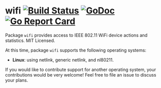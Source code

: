 wifi [![Build Status](https://travis-ci.org/mdlayher/wifi.svg?branch=master)](https://travis-ci.org/mdlayher/wifi) [![GoDoc](https://godoc.org/github.com/mdlayher/wifi?status.svg)](https://godoc.org/github.com/mdlayher/wifi) [![Go Report Card](https://goreportcard.com/badge/github.com/mdlayher/wifi)](https://goreportcard.com/report/github.com/mdlayher/wifi)
====

Package `wifi` provides access to IEEE 802.11 WiFi device actions and statistics.
MIT Licensed.

At this time, package `wifi` supports the following operating systems:

- **Linux**: using netlink, generic netlink, and nl80211.

If you would like to contribute support for another operating system, your
contributions would be very welcome!  Feel free to file an issue to discuss
your plans.
